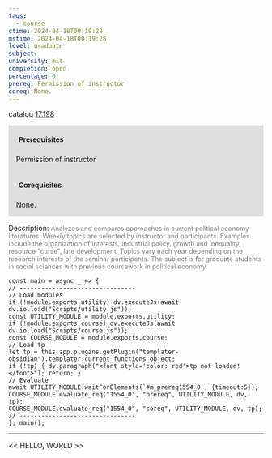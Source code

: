 ```yaml
---
tags:
  - course
ctime: 2024-04-18T00:19:28
mstime: 2024-04-18T00:19:28
level: graduate
subject: 
university: mit
completion: open
percentage: 0
prereq: Permission of instructor
coreq: None.
---
```


catalog [17.198](http://student.mit.edu/catalog/m17a.html#17.198)

<span style="display: block; padding: 15px; background-color: rgb(100, 100, 100, 0.2);"><font id="m_prereq1554_0" style="display: block; font-family: Arial, sans-serif; font-weight: bold; padding: 5px">Prerequisites</font><br><span id="prereq1554_0">Permission of instructor</span></span>
<span style="display: block; padding: 15px; background-color: rgb(100, 100, 100, 0.2);"><font id="m_coreq1554_0" style="display: block; font-family: Arial, sans-serif; font-weight: bold; padding: 5px">Corequisites</font><br><span id="coreq1554_0">None.</span></span>

<font style="">Description:</font>
<font style="color: grey; font-size: 0.8rem;">Analyzes and compares approaches in current political economy literatures. Weekly topics are selected by instructor and participants. Examples include the organization of interests, industrial policy, growth and inequality, resource "curse", late development. Topics vary each year depending on the research interests of the seminar participants. The subject is for graduate students in social sciences with previous coursework in political economy.</font>

```dataviewjs
const main = async _ => {
// --------------------------------
// Load modules
if (!module.exports.utility) dv.executeJs(await dv.io.load("Scripts/utility.js"));
const UTILITY_MODULE = module.exports.utility;
if (!module.exports.course) dv.executeJs(await dv.io.load("Scripts/course.js"));
const COURSE_MODULE = module.exports.course;
// Load tp
let tp = this.app.plugins.getPlugin("templater-obsidian").templater.current_functions_object;
if (!tp) { dv.paragraph("<font style='color: red'>tp not loaded!</font>"); return; }
// Evaluate
await UTILITY_MODULE.waitForElements(`#m_prereq1554_0`, {timeout:5});
COURSE_MODULE.evaluate_req("1554_0", "prereq", UTILITY_MODULE, dv, tp);
COURSE_MODULE.evaluate_req("1554_0", "coreq", UTILITY_MODULE, dv, tp);
// --------------------------------
}; main();
```

---

<< HELLO, WORLD >>
